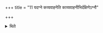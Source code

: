 +++
title = "11 यदग्ने कव्यवाहनेति काव्यवाहनीभिर्दक्षिणेऽग्नौ"

+++

<details><summary>थिते</summary>

यदग्ने कव्यवाहनेति काव्यवाहनीभिर्दक्षिणेऽग्नौ शतातृणां प्रतिष्ठापयति यदि ब्राह्मणो यजते ११
</details>
